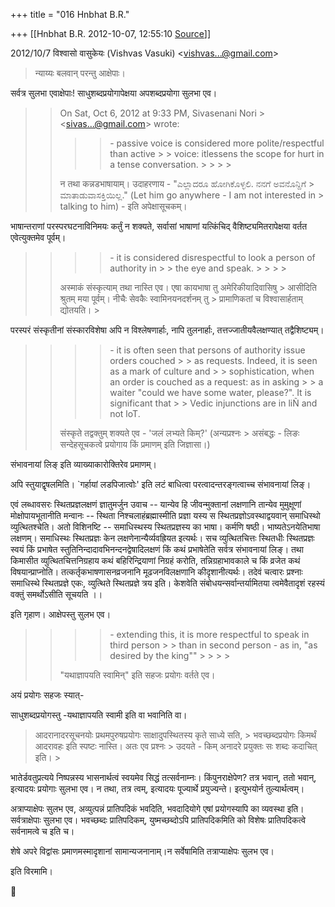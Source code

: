 +++
title = "016 Hnbhat B.R."

+++
[[Hnbhat B.R.	2012-10-07, 12:55:10 [Source](https://groups.google.com/g/bvparishat/c/iEIe0Y7bweU)]]



  
  

2012/10/7 विश्वासो वासुकेयः (Vishvas Vasuki) \<[vishvas...@gmail.com]()\>

  

> न्याय्यः बलवान् परन्तु आक्षेपाः।  
>   
> > 
> > 
> > 
> > 

  

सर्वत्र सुलभा एवाक्षेपाः! साधुशब्दप्रयोगापेक्षया अपशब्दप्रयोगा सुलभा एव।



> 
> > 
> > On Sat, Oct 6, 2012 at 9:33 PM, Sivasenani Nori > \<[sivas...@gmail.com]()\> wrote:  
> > > 
> > > > 
> > > > 
> > > > \- passive voice is considered more polite/respectful than active > > voice: itlessens the scope for hurt in a tense conversation. > > > > 
> > 
> > 
> > न तथा कन्नडभाषायाम्। उदाहरणाय - "ಎಲ್ಲಾದರೂ ಹೋಗಿಕೊಳ್ಳಲಿ. ನನಗೆ ಅವನೊನ್ದಿಗೆ > ಮಾತಾಡುವಾಸಕ್ತಿಯಿಲ್ಲ." (Let him go anywhere - I am not interested in > talking to him) - इति अपेक्षासूचकम्।   
>   
> > 
> > 

  

भाषान्तराणां परस्परघटनाविनिमयः कर्तुं न शक्यते, सर्वासां भाषाणां यत्किंचिद् वैशिष्ट्यमितरापेक्षया वर्तत एवेत्युक्तमेव पूर्वम्।



> 
> > 
> > 
> > 
> > > 
> > > > \- it is considered disrespectful to look a person of authority in > > the eye and speak. > > > > 
> > 
> > 
> > अस्माकं संस्कृत्याम् तथा नास्ति एव। एषा कायभाषा तु अमेरिकीयादिवासिषु > आसीदिति श्रुतम् मया पूर्वम्। नीचैः सेवकैः स्वामिनयनदर्शनम् तु > प्रामाणिकतां च विश्वासार्हताम् द्योतयति। >
> 
> >   
> 
> > 
> > 
> > 

  

परस्परं संस्कृतीनां संस्कारविशेषा अपि न विश्लेषणार्हाः, नापि तुलनार्हाः, तत्तज्जातीयवैलक्षण्यात् तद्वैशिष्ट्यम्।

  



> 
> > 
> > 
> > > 
> > > > \- it is often seen that persons of authority issue orders couched > > as requests. Indeed, it is seen as a mark of culture and > > sophistication, when an order is couched as a request: as in asking > > a waiter "could we have some water, please?". It is significant that > > Vedic injunctions are in liÑ and not loT.  
> > > > 
> > 
> > संस्कृते तद्वक्तुम् शक्यते एव - 'जलं लभ्यते किम्?' (अन्यप्रश्नः > असंबद्धः - लिङः सन्देहसूचकत्वे प्रयोगाय किं प्रमाणम् इति जिज्ञासा।)  
>   
> > 
> > 

  

संभावनायां लिङ् इति व्याख्याकारोक्तिरेव प्रमाणम्।

  

अपि स्तुयाद्वृषलमिति। \`गर्हायां लडपिजात्वोः' इति लटं बाधित्वा परत्वादन्तरङ्गत्वाच्च संभावनायां लिङ्।

  

  

एवं लब्धावसरः स्थितप्रज्ञलक्षणं ज्ञातुमर्जुन उवाच -- यान्येव हि जीवन्मुक्तानां लक्षणानि तान्येव मुमुक्षूणां मोक्षोपायभूतानीति मन्वानः -- स्थिता निश्चलाहंब्रह्मास्मीति प्रज्ञा यस्य स स्थितप्रज्ञोऽवस्थाद्वयवान् समाधिस्थो व्युत्थितश्चेति। अतो विशिनष्टि -- समाधिस्थस्य स्थितप्रज्ञस्य का भाषा। कर्मणि षष्ठी। भाष्यतेऽनयेतिभाषा लक्षणम्। समाधिस्थः स्थितप्रज्ञः केन लक्षणेनान्यैर्व्यवह्रियत इत्यर्थः। सच व्युत्थितचित्तः स्थितधीः स्थितप्रज्ञः स्वयं किं प्रभाषेत स्तुतिनिन्दादावभिनन्दनद्वेषादिलक्षणं किं कथं प्रभाषेतेति सर्वत्र संभावनायां लिङ्। तथा किमासीत व्युत्थितचित्तनिग्रहाय कथं बहिरिन्द्रियाणां निग्रहं करोति, तन्निग्रहाभावकाले च किं व्रजेत कथं विषयान्प्राप्नोति। तत्कर्तृकभाषणासनव्रजनानि मूढजनविलक्षणानि कीदृशानीत्यर्थः। तदेवं चत्वारः प्रश्नाः समाधिस्थे स्थितप्रज्ञे एकः, व्युत्थिते स्थितप्रज्ञे त्रय इति। केशवेति संबोधयन्सर्वान्तर्यामितया त्वमेवैतादृशं रहस्यं वक्तुं समर्थोऽसीति सूचयति ।।

  

इति गृहाण। आक्षेपस्तु सुलभ एव।



> 
> > 
> > 
> > 
> > > 
> > > > \- extending this, it is more respectful to speak in third person > > than in second person - as in, "as desired by the king"" > > > > 
> > 
> > 
> > "यथाज्ञापयति स्वामिन्" इति सहजः प्रयोगः वर्तते एव।  
>   

  

अयं प्रयोगः सहजः स्यात्-

  

साधुशब्दप्रयोगस्तु -यथाज्ञापयति स्वामी इति वा भवानिति वा।



> आदरानादरसूचनयोः प्रथमपुरुषप्रयोगः साक्षादुपस्थितस्य कृते साध्ये सति, > भवच्छब्दप्रयोगः किमर्थं आदरावहः इति स्पष्टः नास्ति। अतः एव प्रश्नः > उदयते - किम् अनादरे प्रयुक्तः सः शब्दः कदाचित् इति। >
> 
> >   
> > 



भातेर्डवतुप्रत्यये निष्पन्नस्य भासनार्थत्वं स्वयमेव सिद्धं तत्सर्वनाम्नः। किंपुनराक्षेपेण? तत्र भवान्, ततो भवान्, इत्यादयः प्रयोगाः सुलभा एव। न तथा, तत्र त्वम्, इत्यादयः पूज्यार्थे प्रयुज्यन्ते। इत्युभयोर्न तुल्यार्थत्वम्।

अत्राप्याक्षेपः सुलभ एव, अव्युत्पन्नं प्रातिपदिकं भवदिति, भवदादियोगे एषां प्रयोगस्यापि का व्यवस्था इति। सर्वत्राक्षेपाः सुलभा एव। भवच्छब्दः प्रातिपदिकम्, युष्मच्छब्दोऽपि प्रातिपदिकमिति को विशेषः प्रातिपदिकत्वे सर्वनामत्वे च इति च।

  

शेषे अपरे विद्वांसः प्रमाणमस्मादृशानां सामान्यजनानाम्।न सर्वेषामिति तत्राप्याक्षेपः सुलभ एव।

  

इति विरमामि।

  





